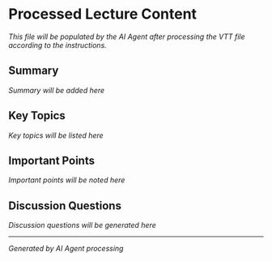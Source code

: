 # Processed Lecture Content

*This file will be populated by the AI Agent after processing the VTT file according to the instructions.*

## Summary
*Summary will be added here*

## Key Topics
*Key topics will be listed here*

## Important Points
*Important points will be noted here*

## Discussion Questions
*Discussion questions will be generated here*

---
*Generated by AI Agent processing*
